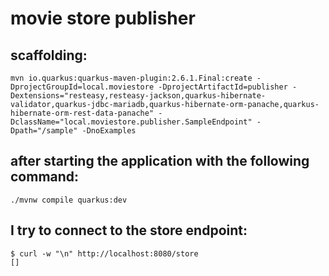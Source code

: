 # movie store publisher

## scaffolding:

```shell
mvn io.quarkus:quarkus-maven-plugin:2.6.1.Final:create -DprojectGroupId=local.moviestore -DprojectArtifactId=publisher -Dextensions="resteasy,resteasy-jackson,quarkus-hibernate-validator,quarkus-jdbc-mariadb,quarkus-hibernate-orm-panache,quarkus-hibernate-orm-rest-data-panache" -DclassName="local.moviestore.publisher.SampleEndpoint" -Dpath="/sample" -DnoExamples
```

## after starting the application with the following command:

```shell
./mvnw compile quarkus:dev
```

## I try to connect to the store endpoint:

```shell
$ curl -w "\n" http://localhost:8080/store
[]
```
